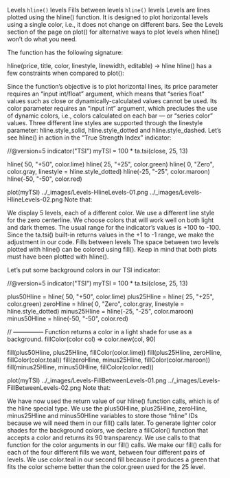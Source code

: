 Levels
`hline()` levels
Fills between levels
`hline()` levels
Levels are lines plotted using the hline() function. It is designed to plot horizontal levels using a single color, i.e., it does not change on different bars. See the Levels section of the page on plot() for alternative ways to plot levels when hline() won’t do what you need.

The function has the following signature:

hline(price, title, color, linestyle, linewidth, editable) → hline
hline() has a few constraints when compared to plot():

Since the function’s objective is to plot horizontal lines, its price parameter requires an “input int/float” argument, which means that “series float” values such as close or dynamically-calculated values cannot be used.
Its color parameter requires an “input int” argument, which precludes the use of dynamic colors, i.e., colors calculated on each bar — or “series color” values.
Three different line styles are supported through the linestyle parameter: hline.style_solid, hline.style_dotted and hline.style_dashed.
Let’s see hline() in action in the “True Strength Index” indicator:

//@version=5
indicator("TSI")
myTSI = 100 * ta.tsi(close, 25, 13)

hline( 50, "+50",  color.lime)
hline( 25, "+25",  color.green)
hline(  0, "Zero", color.gray, linestyle = hline.style_dotted)
hline(-25, "-25",  color.maroon)
hline(-50, "-50",  color.red)

plot(myTSI)
../_images/Levels-HlineLevels-01.png ../_images/Levels-HlineLevels-02.png
Note that:

We display 5 levels, each of a different color.
We use a different line style for the zero centerline.
We choose colors that will work well on both light and dark themes.
The usual range for the indicator’s values is +100 to -100. Since the ta.tsi() built-in returns values in the +1 to -1 range, we make the adjustment in our code.
Fills between levels
The space between two levels plotted with hline() can be colored using fill(). Keep in mind that both plots must have been plotted with hline().

Let’s put some background colors in our TSI indicator:

//@version=5
indicator("TSI")
myTSI = 100 * ta.tsi(close, 25, 13)

plus50Hline  = hline( 50, "+50",  color.lime)
plus25Hline  = hline( 25, "+25",  color.green)
zeroHline    = hline(  0, "Zero", color.gray, linestyle = hline.style_dotted)
minus25Hline = hline(-25, "-25",  color.maroon)
minus50Hline = hline(-50, "-50",  color.red)

// ————— Function returns a color in a light shade for use as a background.
fillColor(color col) =>
    color.new(col, 90)

fill(plus50Hline,  plus25Hline,  fillColor(color.lime))
fill(plus25Hline,  zeroHline,    fillColor(color.teal))
fill(zeroHline,    minus25Hline, fillColor(color.maroon))
fill(minus25Hline, minus50Hline, fillColor(color.red))

plot(myTSI)
../_images/Levels-FillBetweenLevels-01.png ../_images/Levels-FillBetweenLevels-02.png
Note that:

We have now used the return value of our hline() function calls, which is of the hline special type. We use the plus50Hline, plus25Hline, zeroHline, minus25Hline and minus50Hline variables to store those “hline” IDs because we will need them in our fill() calls later.
To generate lighter color shades for the background colors, we declare a fillColor() function that accepts a color and returns its 90 transparency. We use calls to that function for the color arguments in our fill() calls.
We make our fill() calls for each of the four different fills we want, between four different pairs of levels.
We use color.teal in our second fill because it produces a green that fits the color scheme better than the color.green used for the 25 level.